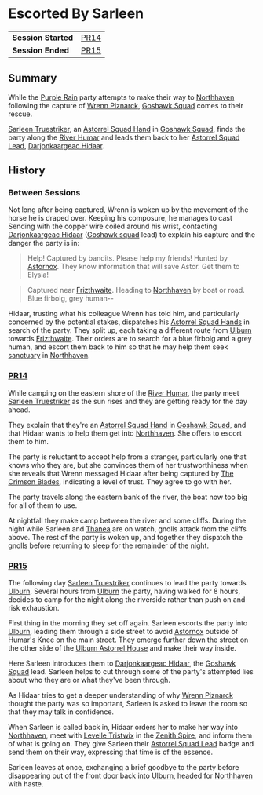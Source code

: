 # Escorted By Sarleen

|||
| --- | --- |
| **Session Started** | [PR14](../../sessions/completed/PR14.md) | storyline.2
| **Session Ended** | [PR15](../../sessions/completed/PR15.md) |

## Summary

While the [Purple Rain](../../campaigns/C1-purple-rain.md) party attempts to make their way to [Northhaven](../../places/cities/northhaven.md) following the capture of [Wrenn Piznarck](../../characters/wrenn-piznarck.md), [Goshawk Squad](../../organisations/astorrel/squads/goshawk-squad.md) comes to their rescue.

[Sarleen Truestriker](../../characters/sarleen-truestriker.md), an [Astorrel Squad Hand](../../organisations/astorrel/ranks/astorrel-squad-hand.md) in [Goshawk Squad](../../organisations/astorrel/squads/goshawk-squad.md), finds the party along the [River Humar](../../places/rivers-lakes/river-humar.md) and leads them back to her [Astorrel Squad Lead](../../organisations/astorrel/ranks/astorrel-squad-lead.md), [Darjonkaargeac Hidaar](../../characters/darjonkaargeac-hidaar.md).

## History

### Between Sessions

Not long after being captured, Wrenn is woken up by the movement of the horse he is draped over. Keeping his composure, he manages to cast Sending with the copper wire coiled around his wrist, contacting [Darjonkaargeac Hidaar](../../characters/darjonkaargeac-hidaar.md) ([Goshawk squad](../../organisations/astorrel/squads/goshawk-squad.md) lead) to explain his capture and the danger the party is in:

> Help! Captured by bandits. Please help my friends! Hunted by [Astornox](../../organisations/astornox/astornox.md). They know information that will save Astor. Get them to Elysia!

> Captured near [Frizthwaite](../../places/villages/frizthwaite.md). Heading to [Northhaven](../../places/cities/northhaven.md) by boat or road. Blue firbolg, grey human--

Hidaar, trusting what his colleague Wrenn has told him, and particularly concerned by the potential stakes, dispatches his [Astorrel Squad Hands](../../organisations/astorrel/ranks/astorrel-squad-hand.md) in search of the party. They split up, each taking a different route from [Ulburn](../../places/villages/ulburn.md) towards [Frizthwaite](../../places/villages/frizthwaite.md). Their orders are to search for a blue firbolg and a grey human, and escort them back to him so that he may help them seek [sanctuary](../../organisations/astorrel/sanctuary.md) in [Northhaven](../../places/cities/northhaven.md).

### [PR14](../../sessions/completed/PR14.md)

While camping on the eastern shore of the [River Humar](../../places/rivers-lakes/river-humar.md), the party meet [Sarleen Truestriker](../../characters/sarleen-truestriker.md) as the sun rises and they are getting ready for the day ahead.

They explain that they're an [Astorrel Squad Hand](../../organisations/astorrel/ranks/astorrel-squad-hand.md) in [Goshawk Squad](../../organisations/astorrel/squads/goshawk-squad.md), and that Hidaar wants to help them get into [Northhaven](../../places/cities/northhaven.md). She offers to escort them to him.

The party is reluctant to accept help from a stranger, particularly one that knows who they are, but she convinces them of her trustworthiness when she reveals that Wrenn messaged Hidaar after being captured by [The Crimson Blades](../../organisations/the-crimson-blades.md), indicating a level of trust. They agree to go with her.

The party travels along the eastern bank of the river, the boat now too big for all of them to use.

At nightfall they make camp between the river and some cliffs. During the night while Sarleen and [Thanea](../../../astarus/people/thanea.md) are on watch, gnolls attack from the cliffs above. The rest of the party is woken up, and together they dispatch the gnolls before returning to sleep for the remainder of the night.

### [PR15](../../sessions/completed/PR15.md)

The following day [Sarleen Truestriker](../../characters/sarleen-truestriker.md) continues to lead the party towards [Ulburn](../../places/villages/ulburn.md). Several hours from [Ulburn](../../places/villages/ulburn.md) the party, having walked for 8 hours, decides to camp for the night along the riverside rather than push on and risk exhaustion.

First thing in the morning they set off again. Sarleen escorts the party into [Ulburn](../../places/villages/ulburn.md), leading them through a side street to avoid [Astornox](../../organisations/astornox/astornox.md) outside of Humar's Knee on the main street. They emerge further down the street on the other side of the [Ulburn Astorrel House](../../places/buildings/ulburn-astorrel-house.md) and make their way inside.

Here Sarleen introduces them to [Darjonkaargeac Hidaar](../../characters/darjonkaargeac-hidaar.md), the [Goshawk Squad](../../organisations/astorrel/squads/goshawk-squad.md) lead. Sarleen helps to cut through some of the party's attempted lies about who they are or what they've been through.

As Hidaar tries to get a deeper understanding of why [Wrenn Piznarck](../../characters/wrenn-piznarck.md) thought the party was so important, Sarleen is asked to leave the room so that they may talk in confidence.

When Sarleen is called back in, Hidaar orders her to make her way into [Northhaven](../../places/cities/northhaven.md), meet with [Levelle Tristwix](../../characters/levelle-tristwix.md) in the [Zenith Spire](../../places/buildings/zenith-spire.md), and inform them of what is going on. They give Sarleen their [Astorrel Squad Lead](../../organisations/astorrel/ranks/astorrel-squad-lead.md) badge and send them on their way, expressing that time is of the essence.

Sarleen leaves at once, exchanging a brief goodbye to the party before disappearing out of the front door back into [Ulburn](../../places/villages/ulburn.md), headed for [Northhaven](../../places/cities/northhaven.md) with haste.
